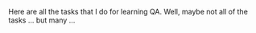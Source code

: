 Here are all the tasks that I do for learning QA.
Well, maybe not all of the tasks ... but many ...
